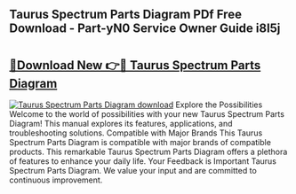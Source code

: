 ## Taurus Spectrum Parts Diagram PDf Free Download - Part-yN0 Service Owner Guide i8I5j

# <h2><a href="http://dflc0hc.blite.top/?on=Taurus+Spectrum+Parts+Diagram">🔗Download New 👉🔴 Taurus Spectrum Parts Diagram</a></h2>

[![Taurus Spectrum Parts Diagram download](https://i.imgur.com/lujVjoI.png)](http://dflc0hc.blite.top/?on=Taurus+Spectrum+Parts+Diagram)
Explore the Possibilities Welcome to the world of possibilities with your new Taurus Spectrum Parts Diagram! This manual explores its features, applications, and troubleshooting solutions. Compatible with Major Brands This Taurus Spectrum Parts Diagram is compatible with major brands of compatible products. This remarkable Taurus Spectrum Parts Diagram offers a plethora of features to enhance your daily life. Your Feedback is Important Taurus Spectrum Parts Diagram. We value your input and are committed to continuous improvement.
